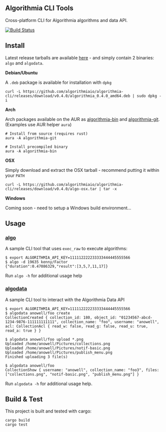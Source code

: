 Algorithmia CLI Tools
---------------------

Cross-platform CLI for Algorithmia algorithms and data API.

[![Build Status](https://travis-ci.org/algorithmiaio/algorithmia-cli.svg)](https://travis-ci.org/algorithmiaio/algorithmia-cli)


## Install

Latest release tarballs are available [here](https://github.com/algorithmiaio/algorithmia-cli/releases) - and simply contain 2 binaries: `algo` and `algodata`.

**Debian/Ubuntu**

A `.deb` package is available for installation with `dpkg`

    curl -L https://github.com/algorithmiaio/algorithmia-cli/releases/download/v0.4.0/algorithmia_0.4.0_amd64.deb | sudo dpkg -i

**Arch**

Arch packages available on the AUR as [algorithmia-bin](https://aur.archlinux.org/packages/algorithmia-bin/) and [algorithmia-git](https://aur.archlinux.org/packages/algorithmia-git/). (Examples use AUR helper `aura`)

    # Install from source (requires rust)
    aura -A algorithmia-git

    # Install precompiled binary
    aura -A algorithmia-bin

**OSX**

Simply download and extract the OSX tarball - recommend putting it within your `PATH`

    curl -L https://github.com/algorithmiaio/algorithmia-cli/releases/download/v0.4.0/algo-osx.tar | tar -x

**Windows**

Coming soon - need to setup a Windows build environment...


## Usage

### [algo](src/bin/algo.rs)

A sample CLI tool that uses `exec_raw` to execute algorithms:

    $ export ALGORITHMIA_API_KEY=111112222233333444445555566
    $ algo -d 19635 kenny/Factor
    {"duration":0.47086329,"result":[3,5,7,11,17]}

Run `algo -h` for additional usage help

### [algodata](src/bin/algodata.rs)

A sample CLI tool to interact with the Algorithmia Data API

    $ export ALGORITHMIA_API_KEY=111112222233333444445555566
    $ algodata anowell/foo create
    CollectionCreated { collection_id: 180, object_id: "01234567-abcd-1234-9876-111111111111", collection_name: "foo", username: "anowell", acl: CollectionAcl { read_w: false, read_g: false, read_u: true, read_a: true } }

    $ algodata anowell/foo upload *.png
    Uploaded /home/anowell/Pictures/collections.png
    Uploaded /home/anowell/Pictures/notif-basic.png
    Uploaded /home/anowell/Pictures/publish_menu.png
    Finished uploading 3 file(s)

    $ algodata anowell/foo
    CollectionShow { username: "anowell", collection_name: "foo3", files: ["collections.png", "notif-basic.png", "publish_menu.png"] }


Run `algodata -h` for additional usage help.

## Build & Test

This project is built and tested with cargo:

    cargo build
    cargo test

